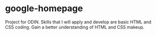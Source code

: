 # google-homepage
Project for ODIN. Skills that I will apply and develop are basic HTML and CSS coding. Gain a better understanding of HTML and CSS makeup.